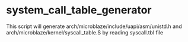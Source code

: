 # system_call_table_generator

This script will generate arch/microblaze/include/uapi/asm/unistd.h
and arch/microblaze/kernel/syscall_table.S by reading syscall.tbl file
